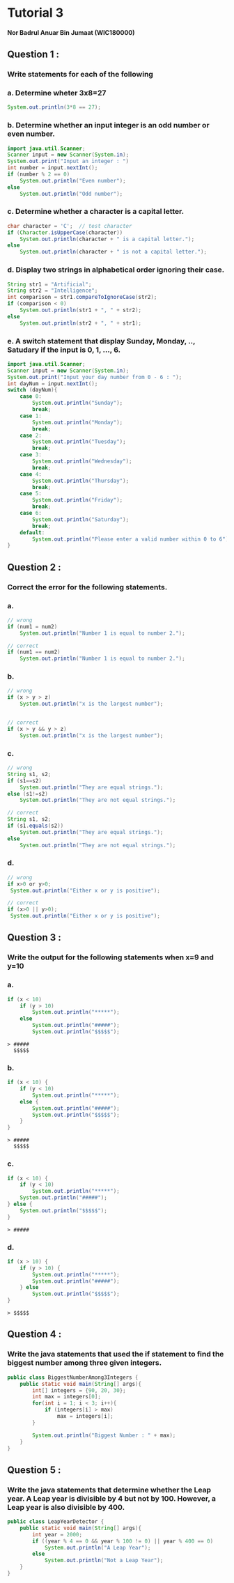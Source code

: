 

# Tutorial 3

#### Nor Badrul Anuar Bin Jumaat (WIC180000)

## Question 1 :

### Write statements for each of the following

### a. Determine wheter 3x8=27
```java
System.out.println(3*8 == 27);
```

### b. Determine whether an input integer is an odd number or even number. 
```java
import java.util.Scanner;
Scanner input = new Scanner(System.in);
System.out.print("Input an integer : ")
int number = input.nextInt();
if (number % 2 == 0)
    System.out.println("Even number");
else
    System.out.println("Odd number");
```

### c. Determine whether a character is a capital letter.  
```java
char character = 'C';  // test character
if (Character.isUpperCase(character)) 
    System.out.println(character + " is a capital letter.");
else 
    System.out.println(character + " is not a capital letter.");
```

### d. Display two strings in alphabetical order ignoring their case.
```java
String str1 = "Artificial";
String str2 = "Intelligence";
int comparison = str1.compareToIgnoreCase(str2);
if (comparison < 0)
    System.out.println(str1 + ", " + str2);
else
    System.out.println(str2 + ", " + str1);
```

### e. A switch statement that display Sunday, Monday, .., Satudary if the input is 0, 1, …, 6.
```java
import java.util.Scanner;
Scanner input = new Scanner(System.in);
System.out.print("Input your day number from 0 - 6 : ");
int dayNum = input.nextInt();
switch (dayNum){
    case 0:
        System.out.println("Sunday");
        break;
    case 1:
        System.out.println("Monday");
        break;
    case 2:
        System.out.println("Tuesday");
        break;
    case 3:
        System.out.println("Wednesday");
        break;
    case 4:
        System.out.println("Thursday");
        break;
    case 5:
        System.out.println("Friday");
        break;
    case 6:
        System.out.println("Saturday");
        break;
    default:
        System.out.println("Please enter a valid number within 0 to 6");
}
```


## Question 2 :

### Correct the error for the following statements.

### a. 
```java
// wrong
if (num1 = num2)
    System.out.println("Number 1 is equal to number 2.");

// correct
if (num1 == num2)
    System.out.println("Number 1 is equal to number 2.");
```

### b.
```java
// wrong
if (x > y > z)
    System.out.println("x is the largest number");


// correct
if (x > y && y > z)
    System.out.println("x is the largest number");

```

### c.
```java
// wrong
String s1, s2;
if (s1==s2)
    System.out.println("They are equal strings.");
else (s1!=s2)
    System.out.println("They are not equal strings.");

// correct
String s1, s2;
if (s1.equals(s2))
    System.out.println("They are equal strings.");
else
    System.out.println("They are not equal strings.");
```

### d.
```java
// wrong
if x>0 or y>0;
 System.out.println("Either x or y is positive");

// correct
if (x>0 || y>0);
 System.out.println("Either x or y is positive");
```


## Question 3 :

### Write the output for the following statements when x=9 and y=10

### a.
```java
if (x < 10)
    if (y > 10)
        System.out.println("*****");
    else
        System.out.println("#####");
        System.out.println("$$$$$");
```
```output
> #####
  $$$$$
```

### b.
```java
if (x < 10) {
    if (y < 10)
        System.out.println("*****");
    else {
        System.out.println("#####");
        System.out.println("$$$$$");
    }
}
```
```output
> #####
  $$$$$
```

### c.
```java
if (x < 10) {
    if (y < 10)
        System.out.println("*****");
    System.out.println("#####");
} else {
    System.out.println("$$$$$");
}
```
```output
> #####
```

### d.
```java
if (x > 10) {
    if (y > 10) {
        System.out.println("*****");
        System.out.println("#####"); 
    } else
        System.out.println("$$$$$");
}
```
```output
> $$$$$
```


## Question 4 :

### Write the java statements that used the if statement to find the biggest number among three given integers.

```java
public class BiggestNumberAmong3Integers {
    public static void main(String[] args){
        int[] integers = {90, 20, 30};
        int max = integers[0];
        for(int i = 1; i < 3; i++){
            if (integers[i] > max)
                max = integers[i];
        }

        System.out.println("Biggest Number : " + max);
    }
}
```


## Question 5 :

### Write the java statements that determine whether the Leap year. A Leap year is divisible by 4 but not by 100. However, a Leap year is also divisible by 400.


```java
public class LeapYearDetector {
    public static void main(String[] args){
        int year = 2000;
        if ((year % 4 == 0 && year % 100 != 0) || year % 400 == 0)
            System.out.println("A Leap Year");
        else
            System.out.println("Not a Leap Year");
    }
}
```

